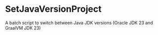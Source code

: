 # SetJavaVersionProject
A batch script to switch between Java JDK versions (Oracle JDK 23 and GraalVM JDK 23)
